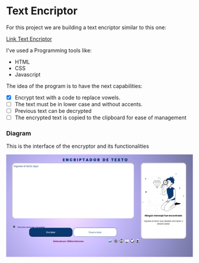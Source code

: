 # Text Encriptor

For this project we are building a  text encriptor similar to this one:

[Link Text Encriptor](https://wrogerss.github.io/Challenger_Encriptador/)

I've used a Programming tools like:

- HTML
- CSS
- Javascript

The idea of the program is to have the next capabilities:

- [x] Encrypt text with a code to replace vowels.
- [ ] The text must be in lower case and without accents.
- [ ] Previous text can be decrypted
- [ ] The encrypted text is copied to the clipboard for ease of management

### Diagram
This is the interface of the encryptor and its functionalities

![Typping Bucket Rain Gauge Diagram](interfase_encriptador.png)

